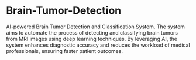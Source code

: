 # Brain-Tumor-Detection
 AI-powered Brain Tumor Detection and Classification System. The system aims to automate the process of detecting and classifying brain tumors from MRI images using deep learning techniques. By leveraging AI, the system enhances diagnostic accuracy and reduces the workload of medical professionals, ensuring faster patient outcomes.
